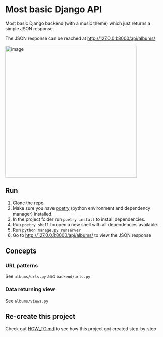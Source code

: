 # Most basic Django API

Most basic Django backend (with a music theme) which just returns a simple JSON response.

The JSON response can be reached at <http://127.0.0.1:8000/api/albums/>

<img width="417" alt="image" src="https://user-images.githubusercontent.com/1945462/163543877-df4e9539-5742-4bc6-b291-e7f6b3083ca4.png">

## Run

1. Clone the repo.
2. Make sure you have [poetry](https://python-poetry.org/) (python environment and dependency manager) installed.
3. In the project folder run `poetry install` to install dependencies.
4. Run `poetry shell` to open a new shell with all dependencies available.
5. Run `python manage.py runserver`
6. Go to <http://127.0.0.1:8000/api/albums/> to view the JSON response

## Concepts

### URL patterns

See `albums/urls.py` and `backend/urls.py`

### Data returning view

See `albums/views.py`

## Re-create this project

Check out [HOW_TO.md](./HOW_TO.md) to see how this project got created step-by-step